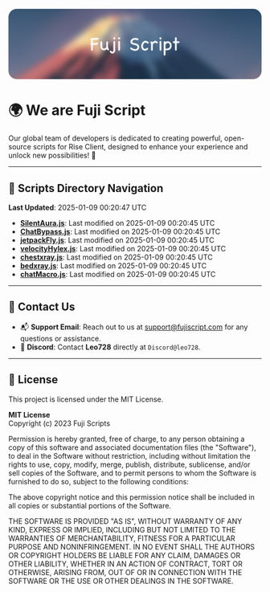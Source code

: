 ![Banner](.github/b.webp)

# 🌍 **We are Fuji Script**

Our global team of developers is dedicated to creating powerful, open-source scripts for Rise Client, designed to enhance your experience and unlock new possibilities! 🌟

---
<!-- SCRIPTS_NAVIGATION_START -->
## 📂 **Scripts Directory Navigation**

**Last Updated**: 2025-01-09 00:20:47 UTC

- **[SilentAura.js](scripts/SilentAura.js)**: Last modified on 2025-01-09 00:20:45 UTC
- **[ChatBypass.js](scripts/ChatBypass.js)**: Last modified on 2025-01-09 00:20:45 UTC
- **[jetpackFly.js](scripts/jetpackFly.js)**: Last modified on 2025-01-09 00:20:45 UTC
- **[velocityHylex.js](scripts/velocityHylex.js)**: Last modified on 2025-01-09 00:20:45 UTC
- **[chestxray.js](scripts/chestxray.js)**: Last modified on 2025-01-09 00:20:45 UTC
- **[bedxray.js](scripts/bedxray.js)**: Last modified on 2025-01-09 00:20:45 UTC
- **[chatMacro.js](scripts/chatMacro.js)**: Last modified on 2025-01-09 00:20:45 UTC

<!-- SCRIPTS_NAVIGATION_END -->

---

## 💬 **Contact Us**  
- 📬 **Support Email**: Reach out to us at [support@fujiscript.com](mailto:support@fujiscript.com) for any questions or assistance.  
- 💬 **Discord**: Contact **Leo728** directly at `Discord@leo728`.

---

## 📜 **License**

This project is licensed under the MIT License.  

**MIT License**  
Copyright (c) 2023 Fuji Scripts  

Permission is hereby granted, free of charge, to any person obtaining a copy of this software and associated documentation files (the "Software"), to deal in the Software without restriction, including without limitation the rights to use, copy, modify, merge, publish, distribute, sublicense, and/or sell copies of the Software, and to permit persons to whom the Software is furnished to do so, subject to the following conditions:  

The above copyright notice and this permission notice shall be included in all copies or substantial portions of the Software.  

THE SOFTWARE IS PROVIDED "AS IS", WITHOUT WARRANTY OF ANY KIND, EXPRESS OR IMPLIED, INCLUDING BUT NOT LIMITED TO THE WARRANTIES OF MERCHANTABILITY, FITNESS FOR A PARTICULAR PURPOSE AND NONINFRINGEMENT. IN NO EVENT SHALL THE AUTHORS OR COPYRIGHT HOLDERS BE LIABLE FOR ANY CLAIM, DAMAGES OR OTHER LIABILITY, WHETHER IN AN ACTION OF CONTRACT, TORT OR OTHERWISE, ARISING FROM, OUT OF OR IN CONNECTION WITH THE SOFTWARE OR THE USE OR OTHER DEALINGS IN THE SOFTWARE.  

